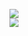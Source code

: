 [![](https://img.shields.io/badge/Made%20With-Github%20Spray-lightgrey.svg?style=for-the-badge&logo=github)](https://github.com/Annihil/github-spray#27749)  
[![](https://i.imgur.com/2DrTn0Z.gif)](https://github.com/Annihil/github-spray)